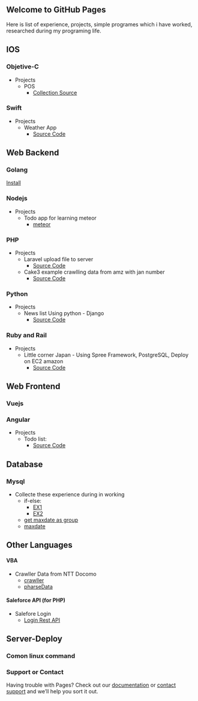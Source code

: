 ## Welcome to GitHub Pages

Here is list of experience, projects, simple programes which i have worked, researched during my programing life. 


## IOS 
### Objetive-C 
* Projects 
  * POS 
    * [Collection Source](https://github.com/thanhtungka91/objectiveCExperience)

### Swift 
* Projects 
  * Weather App 
    * [Source Code](https://github.com/thanhtungka91/weather)

## Web Backend
### Golang
 [Install](https://gist.github.com/thanhtungka91/5b0901f9607d6337c6a0e38ba60e7384)    
 
### Nodejs
* Projects  
  * Todo app for learning meteor 
    * [meteor](https://github.com/thanhtungka91/metorapp)


### PHP
* Projects
  * Laravel upload file to server 
    * [Source Code](https://github.com/thanhtungka91/project-laravel)
  * Cake3 example crawlling data from amz with jan number
    * [Source Code](https://github.com/thanhtungka91/smartshopping)   

### Python
* Projects 
  * News list Using python - Django  
    * [Source Code](https://github.com/thanhtungka91/ReachLocal)    

### Ruby and Rail
* Projects 
  * Little corner Japan - Using Spree Framework, PostgreSQL, Deploy on EC2 amazon    
     * [Source Code](https://github.com/thanhtungka91/littlecornerjapan) 
 
## Web Frontend
### Vuejs
### Angular
* Projects 
   * Todo list:   
     * [Source Code](https://github.com/thanhtungka91/quickstart)      
     
## Database
### Mysql
* Collecte these experience during in working 
  * if-else: 
    * [EX1](https://gist.github.com/thanhtungka91/30f2ddf8f8d96cf75e0b2a80f12befcd)   
    * [EX2](https://gist.github.com/thanhtungka91/30f2ddf8f8d96cf75e0b2a80f12befcd)    
  * [get maxdate as group](https://gist.github.com/thanhtungka91/30f2ddf8f8d96cf75e0b2a80f12befcd2)
  * [maxdate](https://gist.github.com/thanhtungka91/d89dd11f9503b4f556b5b350f5738440)     
  
## Other Languages

#### VBA
* Crawller Data from NTT Docomo 
  * [crawller](https://gist.github.com/thanhtungka91/d1589fa0d08dfecf5f93845ac9600295)   
  * [pharseData](https://gist.github.com/thanhtungka91/8e825de0f988182db48a2247f8588a72)    

#### Saleforce API (for PHP)
* Salefore Login 
  * [Login Rest API](https://gist.github.com/thanhtungka91/91a4820ca2b8352c313db7e6992b5ecd)   
 

## Server-Deploy

### Comon linux command

### Support or Contact
Having trouble with Pages? Check out our [documentation](https://help.github.com/categories/github-pages-basics/) or [contact support](https://github.com/contact) and we’ll help you sort it out.
